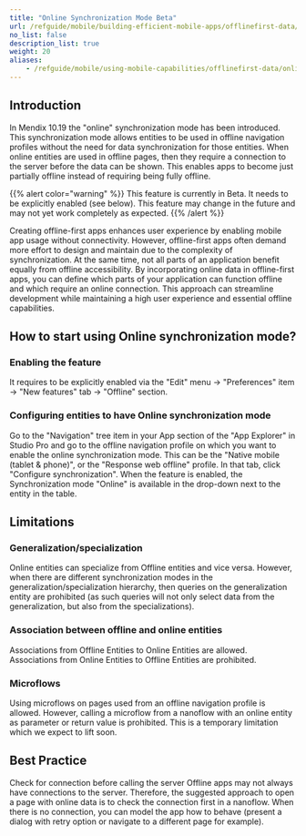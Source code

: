 ```yaml
---
title: "Online Synchronization Mode Beta"
url: /refguide/mobile/building-efficient-mobile-apps/offlinefirst-data/online-sync-mode/
no_list: false
description_list: true 
weight: 20
aliases:
    - /refguide/mobile/using-mobile-capabilities/offlinefirst-data/online-sync-mode/
---
```


## Introduction
In Mendix 10.19 the "online" synchronization mode has been introduced. This synchronization mode allows entities to be used in offline navigation profiles without the need for data synchronization for those entities. When online entities are used in offline pages, then they require a connection to the server before the data can be shown. This enables apps to become just partially offline instead of requiring being fully offline.

{{% alert color="warning" %}}
This feature is currently in Beta. It needs to be explicitly enabled (see below). This feature may change in the future and may not yet work completely as expected.
{{% /alert %}}

Creating offline-first apps enhances user experience by enabling mobile app usage without connectivity. However, offline-first apps often demand more effort to design and maintain due to the complexity of synchronization. At the same time, not all parts of an application benefit equally from offline accessibility. By incorporating online data in offline-first apps, you can define which parts of your application can function offline and which require an online connection. This approach can streamline development while maintaining a high user experience and essential offline capabilities.


## How to start using Online synchronization mode?
### Enabling the feature
It requires to be explicitly enabled via the "Edit" menu -> "Preferences" item -> "New features" tab -> "Offline" section.

### Configuring entities to have Online synchronization mode
Go to the "Navigation" tree item in your App section of the "App Explorer" in Studio Pro and go to the offline navigation profile on which you want to enable the online synchronization mode. This can be the "Native mobile (tablet & phone)", or the "Response web offline" profile. In that tab, click "Configure synchronization". When the feature is enabled, the Synchronization mode "Online" is available in the drop-down next to the entity in the table.

## Limitations
### Generalization/specialization
Online entities can specialize from Offline entities and vice versa. However, when there are different synchronization modes in the generalization/specialization hierarchy, then queries on the generalization entity are prohibited (as such queries will not only select data from the generalization, but also from the specializations).

### Association between offline and online entities
Associations from Offline Entities to Online Entities are allowed. Associations from Online Entities to Offline Entities are prohibited.

### Microflows
Using microflows on pages used from an offline navigation profile is allowed. However, calling a microflow from a nanoflow with an online entity as parameter or return value is prohibited. This is a temporary limitation which we expect to lift soon.

## Best Practice
Check for connection before calling the server
Offline apps may not always have connections to the server. Therefore, the suggested approach to open a page with online data is to check the connection first in a nanoflow. When there is no connection, you can model the app how to behave (present a dialog with retry option or navigate to a different page for example).
